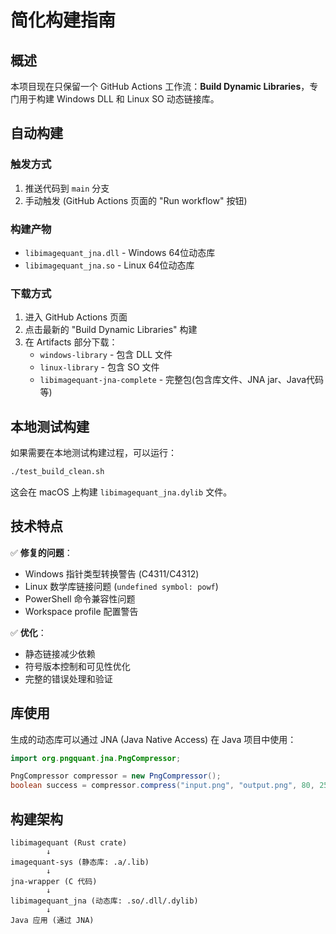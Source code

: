 # 简化构建指南

## 概述

本项目现在只保留一个 GitHub Actions 工作流：**Build Dynamic Libraries**，专门用于构建 Windows DLL 和 Linux SO 动态链接库。

## 自动构建

### 触发方式
1. 推送代码到 `main` 分支
2. 手动触发 (GitHub Actions 页面的 "Run workflow" 按钮)

### 构建产物
- `libimagequant_jna.dll` - Windows 64位动态库
- `libimagequant_jna.so` - Linux 64位动态库

### 下载方式
1. 进入 GitHub Actions 页面
2. 点击最新的 "Build Dynamic Libraries" 构建
3. 在 Artifacts 部分下载：
   - `windows-library` - 包含 DLL 文件
   - `linux-library` - 包含 SO 文件
   - `libimagequant-jna-complete` - 完整包(包含库文件、JNA jar、Java代码等)

## 本地测试构建

如果需要在本地测试构建过程，可以运行：

```bash
./test_build_clean.sh
```

这会在 macOS 上构建 `libimagequant_jna.dylib` 文件。

## 技术特点

✅ **修复的问题**：
- Windows 指针类型转换警告 (C4311/C4312)
- Linux 数学库链接问题 (`undefined symbol: powf`)
- PowerShell 命令兼容性问题
- Workspace profile 配置警告

✅ **优化**：
- 静态链接减少依赖
- 符号版本控制和可见性优化
- 完整的错误处理和验证

## 库使用

生成的动态库可以通过 JNA (Java Native Access) 在 Java 项目中使用：

```java
import org.pngquant.jna.PngCompressor;

PngCompressor compressor = new PngCompressor();
boolean success = compressor.compress("input.png", "output.png", 80, 256, 3);
```

## 构建架构

```
libimagequant (Rust crate)
        ↓
imagequant-sys (静态库: .a/.lib)
        ↓
jna-wrapper (C 代码)
        ↓
libimagequant_jna (动态库: .so/.dll/.dylib)
        ↓
Java 应用 (通过 JNA)
```
